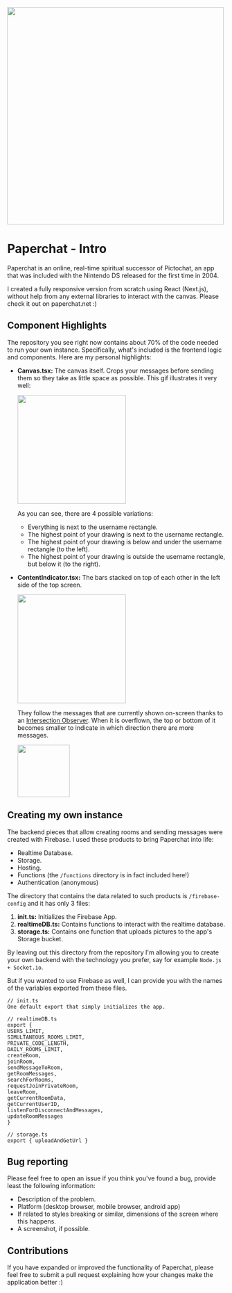 <img src="https://user-images.githubusercontent.com/46164357/201747615-e661f761-f944-49a0-8535-cc82e408ab93.png" width="500px" />

# Paperchat - Intro

Paperchat is an online, real-time spiritual successor of Pictochat, an app that was included with the Nintendo DS released for the first time in 2004.

I created a fully responsive version from scratch using React (Next.js), without help from any external libraries to interact with the canvas. Please check it out on paperchat.net :)

## Component Highlights

The repository you see right now contains about 70% of the code needed to run your own instance. Specifically, what's included is the frontend logic and components. Here are my personal highlights:

- **Canvas.tsx:** The canvas itself. Crops your messages before sending them so they take as little space as possible. This gif illustrates it very well:

  <img src="https://user-images.githubusercontent.com/46164357/201764522-64a5dc2c-d657-41c8-8d2c-d5da8086ac9b.gif" width="250px" />

  As you can see, there are 4 possible variations:

  - Everything is next to the username rectangle.
  - The highest point of your drawing is next to the username rectangle.
  - The highest point of your drawing is below and under the username rectangle (to the left).
  - The highest point of your drawing is outside the username rectangle, but below it (to the right).

- **ContentIndicator.tsx:** The bars stacked on top of each other in the left side of the top screen.

  <img src="https://user-images.githubusercontent.com/46164357/201761041-226b2729-4ea7-4d87-87d4-6e81c43fb3b2.gif" width="250px" />

  They follow the messages that are currently shown on-screen thanks to an [Intersection Observer](https://developer.mozilla.org/en-US/docs/Web/API/Intersection_Observer_API). When it is overflown, the top or bottom of it becomes smaller to indicate in which direction there are more messages.

  <img src="https://user-images.githubusercontent.com/46164357/201765734-b51201d5-22bb-4396-975f-43ce8ee75564.gif" width="120px" />

## Creating my own instance

The backend pieces that allow creating rooms and sending messages were created with Firebase. I used these products to bring Paperchat into life:

- Realtime Database.
- Storage.
- Hosting.
- Functions (the `/functions` directory is in fact included here!)
- Authentication (anonymous)

The directory that contains the data related to such products is `/firebase-config` and it has only 3 files:

1. **init.ts:** Initializes the Firebase App.
2. **realtimeDB.ts:** Contains functions to interact with the realtime database.
3. **storage.ts:** Contains one function that uploads pictures to the app's Storage bucket.

By leaving out this directory from the repository I'm allowing you to create your own backend with the technology you prefer, say for example `Node.js + Socket.io`.

But if you wanted to use Firebase as well, I can provide you with the names of the variables exported from these files.

```
// init.ts
One default export that simply initializes the app.

// realtimeDB.ts
export {
USERS_LIMIT,
SIMULTANEOUS_ROOMS_LIMIT,
PRIVATE_CODE_LENGTH,
DAILY_ROOMS_LIMIT,
createRoom,
joinRoom,
sendMessageToRoom,
getRoomMessages,
searchForRooms,
requestJoinPrivateRoom,
leaveRoom,
getCurrentRoomData,
getCurrentUserID,
listenForDisconnectAndMessages,
updateRoomMessages
}

// storage.ts
export { uploadAndGetUrl }
```

## Bug reporting

Please feel free to open an issue if you think you've found a bug, provide least the following information:

- Description of the problem.
- Platform (desktop browser, mobile browser, android app)
- If related to styles breaking or similar, dimensions of the screen where this happens.
- A screenshot, if possible.

## Contributions

If you have expanded or improved the functionality of Paperchat, please feel free to submit a pull request explaining how your changes make the application better :)
